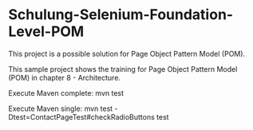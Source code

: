 # Schulung-Selenium-Foundation-Level-POM
This project is a possible solution for Page Object Pattern Model (POM).

This sample project shows the training for Page Object Pattern Model (POM) in chapter 8 - Architecture.

Execute Maven complete: mvn test

Execute Maven single: mvn test -Dtest=ContactPageTest#checkRadioButtons test

